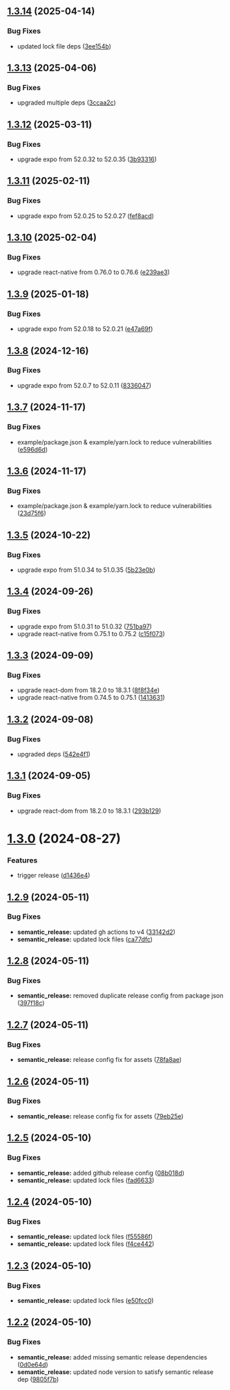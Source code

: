 ## [1.3.14](https://github.com/JairajJangle/react-native-visibility-sensor/compare/v1.3.13...v1.3.14) (2025-04-14)


### Bug Fixes

* updated lock file deps ([3ee154b](https://github.com/JairajJangle/react-native-visibility-sensor/commit/3ee154b8fb0a853433db707a8de39ac65509be5c))

## [1.3.13](https://github.com/JairajJangle/react-native-visibility-sensor/compare/v1.3.12...v1.3.13) (2025-04-06)


### Bug Fixes

* upgraded multiple deps ([3ccaa2c](https://github.com/JairajJangle/react-native-visibility-sensor/commit/3ccaa2c8f14ead661df4db0e2393218f1a7eef16))

## [1.3.12](https://github.com/JairajJangle/react-native-visibility-sensor/compare/v1.3.11...v1.3.12) (2025-03-11)


### Bug Fixes

* upgrade expo from 52.0.32 to 52.0.35 ([3b93316](https://github.com/JairajJangle/react-native-visibility-sensor/commit/3b9331669b35a599db653f71e173b95cbcff1cd8))

## [1.3.11](https://github.com/JairajJangle/react-native-visibility-sensor/compare/v1.3.10...v1.3.11) (2025-02-11)


### Bug Fixes

* upgrade expo from 52.0.25 to 52.0.27 ([fef8acd](https://github.com/JairajJangle/react-native-visibility-sensor/commit/fef8acdde9263075995dfd85c5e3d2cee4017261))

## [1.3.10](https://github.com/JairajJangle/react-native-visibility-sensor/compare/v1.3.9...v1.3.10) (2025-02-04)


### Bug Fixes

* upgrade react-native from 0.76.0 to 0.76.6 ([e239ae3](https://github.com/JairajJangle/react-native-visibility-sensor/commit/e239ae3051ddd66413bc447c5282b9b55511e2bb))

## [1.3.9](https://github.com/JairajJangle/react-native-visibility-sensor/compare/v1.3.8...v1.3.9) (2025-01-18)


### Bug Fixes

* upgrade expo from 52.0.18 to 52.0.21 ([e47a69f](https://github.com/JairajJangle/react-native-visibility-sensor/commit/e47a69f418c1bf56517db93fa9633ad1dad75967))

## [1.3.8](https://github.com/JairajJangle/react-native-visibility-sensor/compare/v1.3.7...v1.3.8) (2024-12-16)


### Bug Fixes

* upgrade expo from 52.0.7 to 52.0.11 ([8336047](https://github.com/JairajJangle/react-native-visibility-sensor/commit/83360473af762e2f60f2129302b5ada274d2f894))

## [1.3.7](https://github.com/JairajJangle/react-native-visibility-sensor/compare/v1.3.6...v1.3.7) (2024-11-17)


### Bug Fixes

* example/package.json & example/yarn.lock to reduce vulnerabilities ([e596d6d](https://github.com/JairajJangle/react-native-visibility-sensor/commit/e596d6dd4574f49a84dc39f70cc07dd142cea7e4))

## [1.3.6](https://github.com/JairajJangle/react-native-visibility-sensor/compare/v1.3.5...v1.3.6) (2024-11-17)


### Bug Fixes

* example/package.json & example/yarn.lock to reduce vulnerabilities ([23d75f6](https://github.com/JairajJangle/react-native-visibility-sensor/commit/23d75f6c314a6cc858b67ab14af8308bc41ef638))

## [1.3.5](https://github.com/JairajJangle/react-native-visibility-sensor/compare/v1.3.4...v1.3.5) (2024-10-22)


### Bug Fixes

* upgrade expo from 51.0.34 to 51.0.35 ([5b23e0b](https://github.com/JairajJangle/react-native-visibility-sensor/commit/5b23e0b1f093edaae7c0091b08613496a8d7d6ad))

## [1.3.4](https://github.com/JairajJangle/react-native-visibility-sensor/compare/v1.3.3...v1.3.4) (2024-09-26)


### Bug Fixes

* upgrade expo from 51.0.31 to 51.0.32 ([751ba97](https://github.com/JairajJangle/react-native-visibility-sensor/commit/751ba97446dca5327d8f03c524b244bf886feb1c))
* upgrade react-native from 0.75.1 to 0.75.2 ([c15f073](https://github.com/JairajJangle/react-native-visibility-sensor/commit/c15f0734e745e2aee11bf818d8300367def2fb3f))

## [1.3.3](https://github.com/JairajJangle/react-native-visibility-sensor/compare/v1.3.2...v1.3.3) (2024-09-09)


### Bug Fixes

* upgrade react-dom from 18.2.0 to 18.3.1 ([8f8f34e](https://github.com/JairajJangle/react-native-visibility-sensor/commit/8f8f34ea6002d3010a5905725002ce49cf2aab11))
* upgrade react-native from 0.74.5 to 0.75.1 ([1413631](https://github.com/JairajJangle/react-native-visibility-sensor/commit/14136314728b7f06c97bb6a4de1b4c3e00c7250e))

## [1.3.2](https://github.com/JairajJangle/react-native-visibility-sensor/compare/v1.3.1...v1.3.2) (2024-09-08)


### Bug Fixes

* upgraded deps ([542e4f1](https://github.com/JairajJangle/react-native-visibility-sensor/commit/542e4f10af074050d00a037c32ef75262cd62c86))

## [1.3.1](https://github.com/JairajJangle/react-native-visibility-sensor/compare/v1.3.0...v1.3.1) (2024-09-05)


### Bug Fixes

* upgrade react-dom from 18.2.0 to 18.3.1 ([293b129](https://github.com/JairajJangle/react-native-visibility-sensor/commit/293b129da39f591ad7159d727c512f497f2dcfdf))

# [1.3.0](https://github.com/JairajJangle/react-native-visibility-sensor/compare/v1.2.9...v1.3.0) (2024-08-27)


### Features

* trigger release ([d1436e4](https://github.com/JairajJangle/react-native-visibility-sensor/commit/d1436e41ef9c168d5f28cfda6db2875ae810170b))

## [1.2.9](https://github.com/JairajJangle/react-native-visibility-sensor/compare/v1.2.8...v1.2.9) (2024-05-11)


### Bug Fixes

* **semantic_release:** updated gh actions to v4 ([33142d2](https://github.com/JairajJangle/react-native-visibility-sensor/commit/33142d2f26e5c778a3445b0eeffc7b458b6320ce))
* **semantic_release:** updated lock files ([ca77dfc](https://github.com/JairajJangle/react-native-visibility-sensor/commit/ca77dfceaf65b8475e28a0dd13247b4df4de0b90))

## [1.2.8](https://github.com/JairajJangle/react-native-visibility-sensor/compare/v1.2.7...v1.2.8) (2024-05-11)


### Bug Fixes

* **semantic_release:** removed duplicate release config from package json ([397f18c](https://github.com/JairajJangle/react-native-visibility-sensor/commit/397f18ccd699b1da74978570a93e649220e0c16c))

## [1.2.7](https://github.com/JairajJangle/react-native-visibility-sensor/compare/v1.2.6...v1.2.7) (2024-05-11)


### Bug Fixes

* **semantic_release:** release config fix for assets ([78fa8ae](https://github.com/JairajJangle/react-native-visibility-sensor/commit/78fa8ae3daf5b0b4bd72df0f553b4914b16b8a67))

## [1.2.6](https://github.com/JairajJangle/react-native-visibility-sensor/compare/v1.2.5...v1.2.6) (2024-05-11)


### Bug Fixes

* **semantic_release:** release config fix for assets ([79eb25e](https://github.com/JairajJangle/react-native-visibility-sensor/commit/79eb25e3efeac040a57478fe955d464630b096a4))

## [1.2.5](https://github.com/JairajJangle/react-native-visibility-sensor/compare/v1.2.4...v1.2.5) (2024-05-10)


### Bug Fixes

* **semantic_release:** added github release config ([08b018d](https://github.com/JairajJangle/react-native-visibility-sensor/commit/08b018db0ca7d52e41d5a767f3f14f9db7ea2e9d))
* **semantic_release:** updated lock files ([fad6633](https://github.com/JairajJangle/react-native-visibility-sensor/commit/fad6633a768faf1c8766e0574de365ab312fbcb9))

## [1.2.4](https://github.com/JairajJangle/react-native-visibility-sensor/compare/v1.2.3...v1.2.4) (2024-05-10)


### Bug Fixes

* **semantic_release:** updated lock files ([f55586f](https://github.com/JairajJangle/react-native-visibility-sensor/commit/f55586fa706a5f0f971a58960e4138a0a7540b71))
* **semantic_release:** updated lock files ([f4ce442](https://github.com/JairajJangle/react-native-visibility-sensor/commit/f4ce44275d0c4440c8e7e7e09f40addb3f5c5043))

## [1.2.3](https://github.com/JairajJangle/react-native-visibility-sensor/compare/v1.2.2...v1.2.3) (2024-05-10)


### Bug Fixes

* **semantic_release:** updated lock files ([e50fcc0](https://github.com/JairajJangle/react-native-visibility-sensor/commit/e50fcc0de6f98ed3637e7f18463d1d00431e5f7a))

## [1.2.2](https://github.com/JairajJangle/react-native-visibility-sensor/compare/v1.2.1...v1.2.2) (2024-05-10)


### Bug Fixes

* **semantic_release:** added missing semantic release dependencies ([0d0e64d](https://github.com/JairajJangle/react-native-visibility-sensor/commit/0d0e64d9704c0fa39330dab76e6c6e735157c893))
* **semantic_release:** updated node version to satisfy semantic release dep ([9805f7b](https://github.com/JairajJangle/react-native-visibility-sensor/commit/9805f7b787f0a31b7cd3d137bfbf5b630fb991fa))
